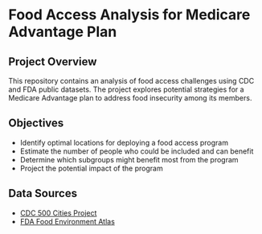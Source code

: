 # Food Access Analysis for Medicare Advantage Plan

## Project Overview
This repository contains an analysis of food access challenges using CDC and FDA public datasets. The project explores potential strategies for a Medicare Advantage plan to address food insecurity among its members.


## Objectives
- Identify optimal locations for deploying a food access program
- Estimate the number of people who could be included and can benefit
- Determine which subgroups might benefit most from the program
- Project the potential impact of the program

## Data Sources
- [CDC 500 Cities Project](https://chronicdata.cdc.gov/500-Cities/500-Cities-Census-Tract-level-Data-GIS-Friendly-Fo/k86t-wghb)
- [FDA Food Environment Atlas](https://www.ers.usda.gov/data-products/food-environment-atlas/data-access-and-documentation-downloads/)
